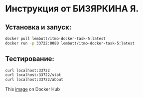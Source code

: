 # Инструкция от БИЗЯРКИНА Я.

## Установка и запуск:

```bash
docker pull lembutt/itmo-docker-task-5:latest
docker run -p 33722:8080 lembutt/itmo-docker-task-5:latest
```

## Тестирование:

```bash
curl localhost:33722
curl localhost:33722/stat
curl localhost:33722/about
```

This [image](https://hub.docker.com/repository/docker/lembutt/itmo-docker-task-5) on Docker Hub

